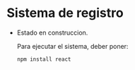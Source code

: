 <h1> Sistema de registro </h1>

- Estado en construccion.

  Para ejecutar el sistema, deber poner:

  ```npm install react```
